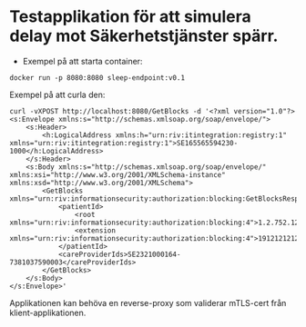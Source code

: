 # Testapplikation för att simulera delay mot Säkerhetstjänster spärr.

* Exempel på att starta container:
```
docker run -p 8080:8080 sleep-endpoint:v0.1
```

Exempel på att curla den:
```
curl -vXPOST http://localhost:8080/GetBlocks -d '<?xml version="1.0"?>
<s:Envelope xmlns:s="http://schemas.xmlsoap.org/soap/envelope/">
	<s:Header>
		<h:LogicalAddress xmlns:h="urn:riv:itintegration:registry:1" xmlns="urn:riv:itintegration:registry:1">SE165565594230-1000</h:LogicalAddress>
	</s:Header>
	<s:Body xmlns:s="http://schemas.xmlsoap.org/soap/envelope/" xmlns:xsi="http://www.w3.org/2001/XMLSchema-instance" xmlns:xsd="http://www.w3.org/2001/XMLSchema">
		<GetBlocks xmlns="urn:riv:informationsecurity:authorization:blocking:GetBlocksResponder:4">
			<patientId>
				<root xmlns="urn:riv:informationsecurity:authorization:blocking:4">1.2.752.129.2.1.3.1</root>
				<extension xmlns="urn:riv:informationsecurity:authorization:blocking:4">191212121212</extension>
			</patientId>
			<careProviderIds>SE2321000164-7381037590003</careProviderIds>
		</GetBlocks>
	</s:Body>
</s:Envelope>'
```

Applikationen kan behöva en reverse-proxy som validerar mTLS-cert från klient-applikationen.